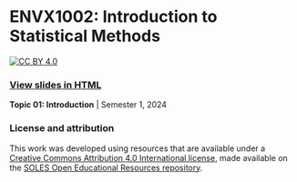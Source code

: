 # ENVX1002: Introduction to Statistical Methods

[![CC BY 4.0][cc-by-shield]][cc-by]

### [View slides in HTML](https://envx-resources.github.io/ENVX1002-2024-Lecture-Topic01)

**Topic 01: Introduction** | Semester 1, 2024

### License and attribution

This work was developed using resources that are available under a [Creative Commons Attribution 4.0 International license][cc-by], made available on the [SOLES Open Educational Resources repository][soles-oer].

[cc-by]: http://creativecommons.org/licenses/by/4.0/
[cc-by-shield]: https://img.shields.io/badge/License-CC%20BY%204.0-lightgrey.svg
[soles-oer]: https://github.com/usyd-soles-edu
